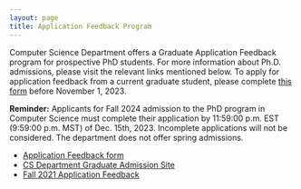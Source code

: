 ```yaml
---
layout: page
title: Application Feedback Program
---
```


Computer Science Department offers a Graduate Application Feedback program for prospective PhD students. For more information about Ph.D. admissions, please visit the relevant links mentioned below. To apply for application feedback from a current graduate student, please complete [this form](https://forms.office.com/r/YFuLBTEPdF) before November 1, 2023. 

**Reminder:** Applicants for Fall 2024 admission to the PhD program in Computer Science must complete their application by 11:59:00 p.m. EST (9:59:00 p.m. MST) of Dec. 15th, 2023. Incomplete applications will not be considered. The department does not offer spring admissions.

* [Application Feedback form](https://forms.office.com/r/YFuLBTEPdF)
* [CS Department Graduate Admission Site](https://www.colorado.edu/cs/admissions/graduate-admissions/how-apply)
* [Fall 2021 Application Feedback](2020/10/07/app-feedback.html)
